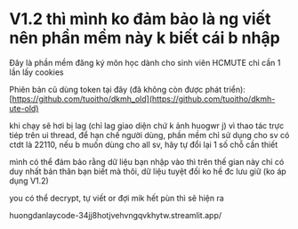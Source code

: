 # V1.2 thì mình ko đảm bảo là ng viết nên phần mềm này k biết cái b nhập
Đây là phần mềm đăng ký môn học dành cho sinh viên HCMUTE chỉ cần 1 lần lấy cookies

Phiên bản cũ dùng token tại đây (đã không còn được phát triển): [https://github.com/tuoitho/dkmh_old](https://github.com/tuoitho/dkmh-ute-old)

khi chạy sẽ hơi bị lag (chỉ lag giao diện chứ k ảnh huogwr j) vì thao tác trực tiép trên ui thread, 
để hạn chế người dùng, phần mềm chỉ sử dụng cho sv có ctdt là 22110, nếu b muốn dùng cho all sv, hãy tự đổi lại 1 số chỗ cần thiết

mình có thể đảm bảo rằng dữ liệu bạn nhập vào thì trên thế gian này chỉ có duy nhất bản thân bạn biết mà thôi, dữ liệu tuyệt đối ko hề đc lưu giữ (ko áp dụng V1.2)

you có thể decrypt, tự viết or đợi mik hết pùn thì sẽ hiện ra

huongdanlaycode-34jj8hotjvehvngqvkhytw.streamlit.app/
